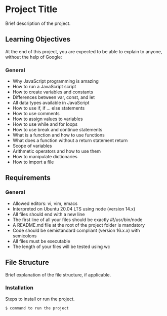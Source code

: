 # Project Title

Brief description of the project.

## Learning Objectives

At the end of this project, you are expected to be able to explain to anyone, without the help of Google:

### General
- Why JavaScript programming is amazing
- How to run a JavaScript script
- How to create variables and constants
- Differences between var, const, and let
- All data types available in JavaScript
- How to use if, if ... else statements
- How to use comments
- How to assign values to variables
- How to use while and for loops
- How to use break and continue statements
- What is a function and how to use functions
- What does a function without a return statement return
- Scope of variables
- Arithmetic operators and how to use them
- How to manipulate dictionaries
- How to import a file

## Requirements

### General
- Allowed editors: vi, vim, emacs
- Interpreted on Ubuntu 20.04 LTS using node (version 14.x)
- All files should end with a new line
- The first line of all your files should be exactly #!/usr/bin/node
- A README.md file at the root of the project folder is mandatory
- Code should be semistandard compliant (version 16.x.x) with semicolons
- All files must be executable
- The length of your files will be tested using wc

## File Structure

Brief explanation of the file structure, if applicable.

### Installation

Steps to install or run the project.

```bash
$ command to run the project


